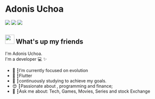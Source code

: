 
# Adonis Uchoa
<a href="https://www.linkedin.com/in/adonis-uchoa-715ba41a4/"><img src="https://img.shields.io/badge/linkedin-0077B5.svg?style=for-the-badge&logo=linkedin&logoColor=white"></a>
<a href="https://www.instagram.com/adonis_uchoa/"><img src="https://img.shields.io/badge/instagram-E4405F.svg?style=for-the-badge&logo=instagram&logoColor=white"></a>
<a href="adonisucho@gmail.com"><img src="https://img.shields.io/badge/e‑mail-D14836.svg?style=for-the-badge&logo=GMail&logoColor=white"></a>

## <img src="https://media.giphy.com/media/hvRJCLFzcasrR4ia7z/giphy.gif" width="30px"> What's up my friends
I'm Adonis Uchoa.<br>
I'm a developer 💻 ✨

<ul>
  <li>🚀 ┇I’m currently focused on evolution </li>
  <li>💜 ┇Flutter
  <li>🥋 ┇continuously studying to achieve my goals.</li>
  <li>😍 ┇Passionate about , programming and finance;</li>
  <li>💬 ┇Ask me about: Tech, Games, Movies, Series and stock Exchange</li>
</ul>
